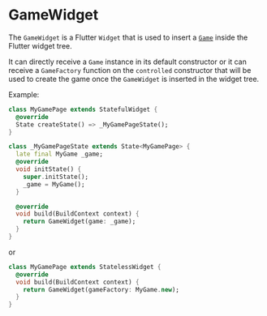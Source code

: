 # GameWidget

The `GameWidget` is a Flutter `Widget` that is used to insert a [`Game`](game.md) inside the Flutter
widget tree.

It can directly receive a `Game` instance in its default constructor or it can receive a
`GameFactory` function on the `controlled` constructor that will be used to create the game once the
`GameWidget` is inserted in the widget tree.

Example:

```dart
class MyGamePage extends StatefulWidget {
  @override
  State createState() => _MyGamePageState();
}

class _MyGamePageState extends State<MyGamePage> {
  late final MyGame _game;
  @override
  void initState() {
    super.initState();
    _game = MyGame();
  }

  @override
  void build(BuildContext context) {
    return GameWidget(game: _game);
  }
}
```

or

```dart
class MyGamePage extends StatelessWidget {
  @override
  void build(BuildContext context) {
    return GameWidget(gameFactory: MyGame.new);
  }
}
```
